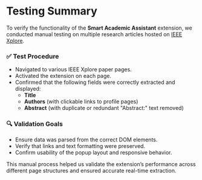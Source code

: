 # Testing Summary

To verify the functionality of the **Smart Academic Assistant** extension, we conducted manual testing on multiple research articles hosted on [IEEE Xplore](https://ieeexplore.ieee.org).

### ✅ Test Procedure
- Navigated to various IEEE Xplore paper pages.
- Activated the extension on each page.
- Confirmed that the following fields were correctly extracted and displayed:
  - **Title**
  - **Authors** (with clickable links to profile pages)
  - **Abstract** (with duplicate or redundant "Abstract:" text removed)

### 🔍 Validation Goals
- Ensure data was parsed from the correct DOM elements.
- Verify that links and text formatting were preserved.
- Confirm usability of the popup layout and responsive behavior.

This manual process helped us validate the extension’s performance across different page structures and ensured accurate real-time extraction.

